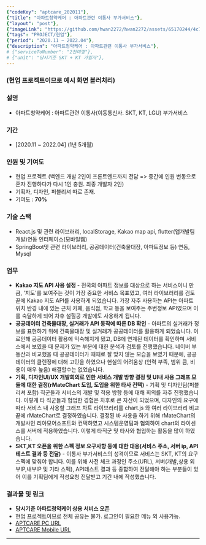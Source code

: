 ```yaml
---
{"codeKey": "aptcare_202011"},
{"title": "아파트청약케어 : 아파트관련 이통사 부가서비스"},
{"layout": "post"},
{"imageLink": "https://github.com/hwan2272/hwan2272/assets/65170244/4c7ce9e4-9fc8-49e3-885e-c21a18a8aacd"},
{"tags": "PROJECT/현업"},
{"period": "2020.11 ~ 2022.04"},
{"description": "아파트청약케어 : 아파트관련 이통사 부가서비스"},
# {"serviceToNumber": "2천여명"},
# {"unit": "당시기준 SKT + KT 가입자"},
---
```


### (현업 프로젝트이므로 예시 화면 블러처리)

### 설명

- 아파트청약케어 : 아파트관련 이통사(이동통신사. SKT, KT, LGU) 부가서비스

### 기간

- [2020.11 ~ 2022.04] (1년 5개월)

### 인원 및 기여도

- 현업 프로젝트 (백엔드 개발 2인이 프론트엔드까지 전담 => 중간에 인원 변동으로 혼자 진행하다가 다시 1인 충원. 최종 개발자 2인)
- 기획자, 디자인, 퍼블리셔 따로 존재.
- 기여도 : **70%**

### 기술 스택

- React.js 및 관련 라이브러리, localStorage, Kakao map api, flutter(앱개발팀 개발)연동 인터페이스(모바일웹)
- SpringBoot및 관련 라이브러리, 공공데이터(건축물대장, 아파트정보 등) 연동, Mysql

### 업무

- **Kakao 지도 API 사용 설정** - 전국의 아파트 정보를 대상으로 하는 서비스이니 만큼, '지도'를 보여주는 것이 가장 중요한 서비스 목표였고, 여러 라이브러리를 검토 끝에 Kakao 지도 API를 사용하게 되었습니다. 가장 자주 사용하는 API는 아파트 위치 반경 내에 있는 근처 카페, 음식점, 학교 등을 보여주는 주변정보 API였으며 이를 숙달하게 되어 차후 설힐공 개발에도 사용하게 됩니다.
- **공공데이터 건축물대장, 실거래가 API 동작에 따른 DB 확인** - 아파트의 실거래가 정보를 표현하기 위해 건축물대장 및 실거래가 공공데이터를 활용하게 되었습니다. 이로인해 공공데이터 활용에 익숙해지게 됐고, DB에 연계된 데이터를 확인하며 서비스에서 보였을 때 문제가 있는 부분에 대한 분석과 검토를 진행했습니다. 네이버 부동산과 비교했을 때 공공데이터가 때때로 잘 맞지 않는 모습을 보였기 때문에, 공공데이터의 클렌징에 대해 고민을 하였으나 현실의 어려움상 (인력 부족, 범위 큼, 비용이 매우 높음) 해결할수는 없었습니다.
- **기획, 디자인UI/UX 개발회의로 인한 서비스 개발 방향 결정 및 UI내 사용 그래프 모듈에 대한 결정(rMateChart 도입, 도입을 위한 타사 컨택)** - 기획 및 디자인팀(퍼블리셔 포함) 직군들과 서비스의 개발 및 적용 방향 등에 대해 회의를 자주 진행했습니다. 이렇게 타 직군들과 협업한 경험은 차후로 큰 자산이 되었으며, 디자인의 요구에 따라 서비스 내 사용할 그래프 차트 라이브러리를 chart.js 와 여러 라이브러리 비교 끝에 rMateChart로 결정하였습니다. 결정된 바 사용을 하기 위해 rMateChart의 개발사인 리아모어소프트와 컨택하였고 시스템운영팀과 협의하여 chart의 라이센스를 서버에 적용하였습니다. 이렇게 타직군 및 타사와 협업하는 활동을 많이 하였습니다.
- **SKT,KT 오픈을 위한 스펙 정보 요구사항 등에 대한 대응(서비스 주소, 서버 ip, API 테스트 결과 등 전달)** - 이통사 부가서비스의 성격이므로 서비스는 SKT, KT의 요구 스펙에 맞춰야 합니다. 이를 위해 사전 체크 과정인 주소(URL), 서버(개발,상용 외부IP,내부IP 및 기타 스펙), API테스트 결과 등 종합하여 전달해야 하는 부분들이 있어 이를 기획팀에게 작성요청 전달받고 기간 내에 작성했습니다.

### 결과물 및 링크

- **당시기준 아파트청약케어 상용 서비스 오픈**
- 현업 프로젝트이므로 전체 공유는 불가. 로그인이 필요한 메뉴 외 사용가능.
- [APTCARE PC URL](https://aptcare.kr)
- [APTCARE Mobile URL](https://app.aptcare.kr)

---
